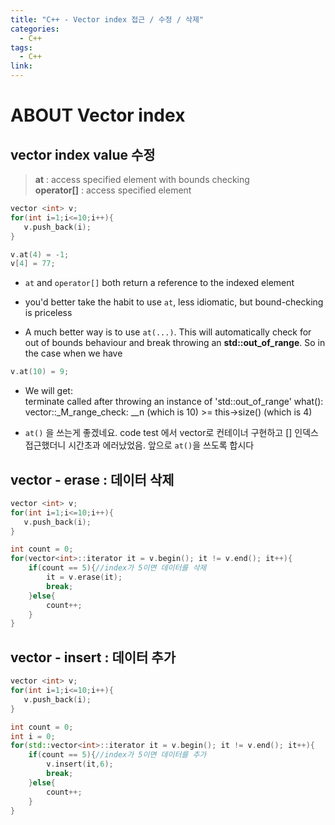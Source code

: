 ```yaml
---
title: "C++ - Vector index 접근 / 수정 / 삭제"
categories:
  - C++
tags:
  - C++
link:
---
```


# ABOUT Vector index

## vector index value 수정
> **at** : access specified element with bounds checking  
> **operator[]** :  access specified element  



```c++
vector <int> v;
for(int i=1;i<=10;i++){
   v.push_back(i);
}

v.at(4) = -1;
v[4] = 77;
```
- `at` and `operator[]` both return a reference to the indexed element

-  you'd better take the habit to use `at`, less idiomatic, but bound-checking is priceless

- A much better way is to use `at(...)`. This will automatically check for out of bounds behaviour and break throwing an **std::out_of_range**. So in the case when we have
```cpp
v.at(10) = 9;
```
- We will get:  
terminate called after throwing an instance of 'std::out_of_range'
what(): vector::_M_range_check: __n (which is 10) >= this->size() (which is 4)

- `at()` 을 쓰는게 좋겠네요. code test 에서 vector로 컨테이너 구현하고 [] 인덱스 접근했더니 시간초과 에러났었음. 앞으로 `at()`을 쓰도록 합시다  

## vector - erase : 데이터 삭제

```c++
vector <int> v;
for(int i=1;i<=10;i++){
   v.push_back(i);
}

int count = 0;
for(vector<int>::iterator it = v.begin(); it != v.end(); it++){
    if(count == 5){//index가 5이면 데이터를 삭제
        it = v.erase(it);
        break;
    }else{
        count++;
    }
}
```


## vector - insert : 데이터 추가

```c++
vector <int> v;
for(int i=1;i<=10;i++){
   v.push_back(i);
}

int count = 0;
int i = 0;
for(std::vector<int>::iterator it = v.begin(); it != v.end(); it++){
    if(count == 5){//index가 5이면 데이터를 추가
        v.insert(it,6);
        break;
    }else{
        count++;
    }
}
```
